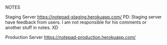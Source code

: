 NOTES

Staging Server
https://notepad-staging.herokuapp.com/
PD: Staging server have feedback from users. I am not responsible for his comments or another stuff in notes. XD

Production Server
https://notepad-production.herokuapp.com/
